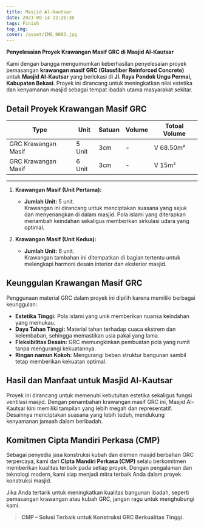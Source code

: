 ```yaml
---
title: Masjid Al-Kautsar
date: 2023-09-14 22:26:38
tags: Finish
top_img:
cover: /asset/IMG_9003.jpg
---
```


**Penyelesaian Proyek Krawangan Masif GRC di Masjid Al-Kautsar**  

Kami dengan bangga mengumumkan keberhasilan penyelesaian proyek pemasangan **krawangan masif GRC (Glassfiber Reinforced Concrete)** untuk **Masjid Al-Kautsar** yang berlokasi di **Jl. Raya Pondok Ungu Permai, Kabupaten Bekasi**. Proyek ini dirancang untuk meningkatkan nilai estetika dan kenyamanan masjid sebagai tempat ibadah utama masyarakat sekitar.  

## **Detail Proyek Krawangan Masif GRC**  

|       Type      |  Unit  | Satuan |   Volume    | Totoal Volume |
| --------------- | ------ | ------ | ----------- | ------------- |
| GRC Krawangan Masif | 5 Unit | 3cm | - | V 68.50m² |
| GRC Krawangan Masif | 6 Unit | 3cm | - | V 15m² |
---


1. **Krawangan Masif (Unit Pertama):**  
   - **Jumlah Unit:** 5 unit.  
   Krawangan ini dirancang untuk menciptakan suasana yang sejuk dan menyenangkan di dalam masjid. Pola islami yang diterapkan menambah keindahan sekaligus memberikan sirkulasi udara yang optimal.  

2. **Krawangan Masif (Unit Kedua):**  
   - **Jumlah Unit:** 6 unit.  
   Krawangan tambahan ini ditempatkan di bagian tertentu untuk melengkapi harmoni desain interior dan eksterior masjid.  

## **Keunggulan Krawangan Masif GRC**  
Penggunaan material GRC dalam proyek ini dipilih karena memiliki berbagai keunggulan:  
- **Estetika Tinggi:** Pola islami yang unik memberikan nuansa keindahan yang memukau.  
- **Daya Tahan Tinggi:** Material tahan terhadap cuaca ekstrem dan kelembaban, sehingga memastikan usia pakai yang lama.  
- **Fleksibilitas Desain:** GRC memungkinkan pembuatan pola yang rumit tanpa mengurangi kekuatannya.  
- **Ringan namun Kokoh:** Mengurangi beban struktur bangunan sambil tetap memberikan kekuatan optimal.  

## **Hasil dan Manfaat untuk Masjid Al-Kautsar**  
Proyek ini dirancang untuk memenuhi kebutuhan estetika sekaligus fungsi ventilasi masjid. Dengan penambahan krawangan masif GRC ini, Masjid Al-Kautsar kini memiliki tampilan yang lebih megah dan representatif. Desainnya menciptakan suasana yang lebih teduh, mendukung kenyamanan jamaah dalam beribadah.  

## **Komitmen Cipta Mandiri Perkasa (CMP)**  
Sebagai penyedia jasa konstruksi kubah dan elemen masjid berbahan GRC terpercaya, kami dari **Cipta Mandiri Perkasa (CMP)** selalu berkomitmen memberikan kualitas terbaik pada setiap proyek. Dengan pengalaman dan teknologi modern, kami siap menjadi mitra terbaik Anda dalam proyek konstruksi masjid.  

Jika Anda tertarik untuk meningkatkan kualitas bangunan ibadah, seperti pemasangan krawangan atau kubah GRC, jangan ragu untuk menghubungi kami.  

>**CMP – Solusi Terbaik untuk Konstruksi GRC Berkualitas Tinggi.**   